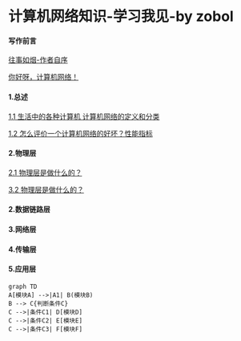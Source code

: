 # 计算机网络知识-学习我见-by zobol

#### 写作前言
[ 往事如烟-作者自序](./Doc/00AuthorForeword/01AuthorIntroduceWangShiRuYan.html)  

[ 你好呀，计算机网络！](./Doc/00AuthorForeword/02NiHaoComputerNetwork.html)


#### 1.总述
[1.1 生活中的各种计算机 计算机网络的定义和分类](./Doc/01Summary/0001DefinitionAndClassificationOfComputerNetworks.html)  
  
[1.2 怎么评价一个计算机网络的好坏？性能指标](./Doc/01Summary/0002PerformanceIndexOfComputerNetwork.html)

#### 2.物理层

[2.1 物理层是做什么的？](b.html)


[3.2 物理层是做什么的？](b.html)

#### 2.数据链路层
#### 3.网络层
#### 4.传输层
#### 5.应用层

```mermaid
graph TD
A[模块A] -->|A1| B(模块B)
B --> C{判断条件C}
C -->|条件C1| D[模块D]
C -->|条件C2| E[模块E]
C -->|条件C3| F[模块F]
```


